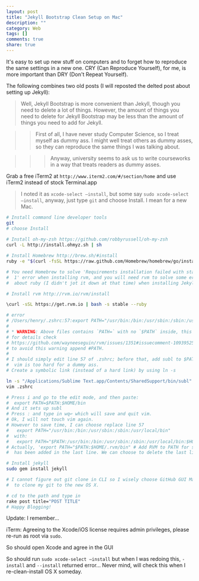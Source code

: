```yaml
---
layout: post
title: "Jekyll Bootstrap Clean Setup on Mac"
description: ""
category: Web
tags: []
comments: true
share: true
---
```


<!--more-->

It's easy to set up new stuff on computers and to forget how to reproduce the same settings in a new one. CRY (Can Reproduce Yourself), for me, is more important than DRY (Don't Repeat Yourself).

The following combines two old posts (I will reposted the delted post about setting up Jekyll): 

> Well, Jekyll Bootstrap is more convenient than Jekyll, though you need to delete a lot of things. However, the amount of things you need to delete for Jekyll Bootstrap may be less than the amount of things you need to add for Jekyll.

>> First of all, I have never study Computer Science, so I treat myself as dummy ass. I might well treat others as dummy asses, so they can reproduce the same things I was talking about.

>>> Anyway, university seems to ask us to write courseworks in a way that treats readers as dummy asses.

Grab a free iTerm2 at `http://www.iterm2.com/#/section/home` and use iTerm2 instead of stock Terminal.app

> I noted it as `xcode-select –install`, but some say `sudo xcode-select –install`, anyway, just type `git` and choose Install. I mean for a new Mac.

~~~ bash
# Install command line developer tools
git
# choose Install
    
# Install oh-my-zsh https://github.com/robbyrussell/oh-my-zsh
curl -L http://install.ohmyz.sh | sh

# Install Homebrew http://brew.sh/#install
ruby -e "$(curl -fsSL https://raw.github.com/Homebrew/homebrew/go/install)"

# You need Homebrew to solve 'Requirements installation failed with status:
#  1' error when installing rvm, and you will need rvm to solve some error
#  about ruby (I didn't jot it down at that time) when installing Jekyll

# Install rvm http://rvm.io/rvm/install

\curl -sSL https://get.rvm.io | bash -s stable --ruby

# error
# /Users/henry/.zshrc:57:export PATH="/usr/bin:/bin:/usr/sbin:/sbin:/usr/local/bin"
#
# * WARNING: Above files contains `PATH=` with no `$PATH` inside, this can break RVM,
# for details check
# https://github.com/wayneeseguin/rvm/issues/1351#issuecomment-10939525
# to avoid this warning append #PATH.
#
# I should simply edit line 57 of .zshrc; before that, add subl to $PATH;
#  vim is too hard for a dummy ass.
# Create a symbolic link (instead of a hard link) by using ln -s

ln -s "/Applications/Sublime Text.app/Contents/SharedSupport/bin/subl" ~/bin/subl
vim .zshrc

# Press i and go to the edit mode, and then paste:
#  export PATH=$PATH:$HOME/bin
# And it sets up subl
# Press : and type in wq↩ which will save and quit vim.
# Ok, I will not touch vim again.
# However to save time, I can choose replace line 57
#   export PATH="/usr/bin:/bin:/usr/sbin:/sbin:/usr/local/bin"
#  with:
#   export PATH="$PATH:/usr/bin:/bin:/usr/sbin:/sbin:/usr/local/bin:$HOME/bin:$HOME/.rvm/bin"
# Actually, 'export PATH="$PATH:$HOME/.rvm/bin" # Add RVM to PATH for scripting'
#  has been added in the last line. We can choose to delete the last line.

# Install jekyll
sudo gem install jekyll

# I cannot figure out git clone in CLI so I wisely choose GitHub GUI Mac app
#  to clone my git to the new OS X.

# cd to the path and type in
rake post title="POST TITLE"
# Happy Blogging!
~~~

Update:
I remember...

iTerm: Agreeing to the Xcode/iOS license requires admin privileges, please re-run as root via `sudo`.

So should open Xcode and agree in the GUI

So should run `sudo xcode-select –install` but when I was redoing this, `-install` and `--install` returned error... Never mind, will check this when I re-clean-install OS X someday.
